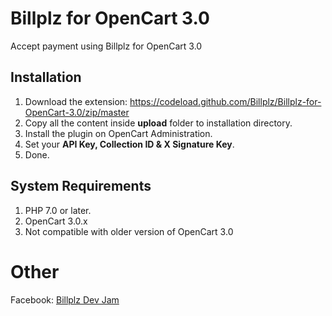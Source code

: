 # Billplz for OpenCart 3.0

Accept payment using Billplz for OpenCart 3.0

## Installation

1. Download the extension: https://codeload.github.com/Billplz/Billplz-for-OpenCart-3.0/zip/master
1. Copy all the content inside **upload** folder to installation directory.
1. Install the plugin on OpenCart Administration.
1. Set your **API Key, Collection ID & X Signature Key**.
1. Done.

## System Requirements

1. PHP 7.0 or later.
2. OpenCart 3.0.x
3. Not compatible with older version of OpenCart 3.0

# Other

Facebook: [Billplz Dev Jam](https://www.facebook.com/groups/billplzdevjam/)
